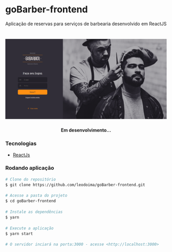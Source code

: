 # goBarber-frontend
Aplicação de reservas para serviços de barbearia desenvolvido em ReactJS

<h1 align="center">
  <img src="/assets/gobarber.png" />  
</h1>

<h4 align="center"> 
	Em desenvolvimento...
</h4>


### Tecnologias

- [ReactJs](https://reactjs.org/)

### Rodando aplicação

```bash
# Clone do repositório
$ git clone https://github.com/leodoima/goBarber-frontend.git

# Acesse a pasta do projeto
$ cd goBarber-frontend

# Instale as dependências
$ yarn

# Execute a aplicação
$ yarn start

# O servidor inciará na porta:3000 - acesse <http://localhost:3000>
```

